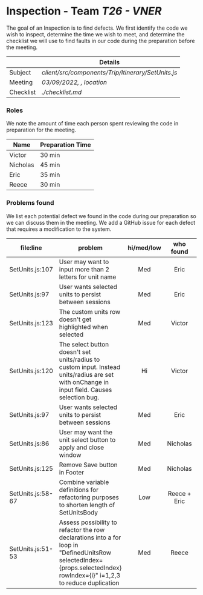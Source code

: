 # Inspection - Team *T26 - VNER*

The goal of an Inspection is to find defects.
We first identify the code we wish to inspect, determine the time we wish to meet, and determine the checklist we will use to find faults in our code during the preparation before the meeting.

|  | Details |
| ----- | ----- |
| Subject | *client/src/components/Trip/Itinerary/SetUnits.js* |
| Meeting | *03/09/2022, , location* |
| Checklist | *./checklist.md* |

### Roles

We note the amount of time each person spent reviewing the code in preparation for the meeting.

| Name | Preparation Time |
| ---- | ---- |
| Victor  | 30 min |
| Nicholas  | 45 min |
| Eric  | 35 min |
| Reece  | 30 min |


### Problems found

We list each potential defect we found in the code during our preparation so we can discuss them in the meeting.
We add a GitHub issue for each defect that requires a modification to the system.

| file:line | problem | hi/med/low | who found | github#  |
| --- | --- | :---: | :---: | --- |
| SetUnits.js:107 | User may want to input more than 2 letters for unit name | Med | Eric  | #397 |
| SetUnits.js:97 | User wants selected units to persist between sessions | Med | Eric  | #398 |
| SetUnits.js:123 | The custom units row doesn't get highlighted when selected | Med | Victor  | #395 |
| SetUnits.js:120 | The select button doesn't set units/radius to custom input. Instead units/radius are set with onChange in input field. Causes selection bug. | Hi | Victor  | #413 |
| SetUnits.js:97 |User wants selected units to persist between sessions | Med | Eric  | #398 |
| SetUnits.js:86 |User may want the unit select button to apply and close window | Med | Nicholas  | #409 |
| SetUnits.js:125 |Remove Save button in Footer | Med | Nicholas  | #410 |
| SetUnits.js:58-67 | Combine variable definitions for refactoring purposes to shorten length of SetUnitsBody | Low | Reece  + Eric  | #401 |
| SetUnits.js:51-53 | Assess possibility to refactor the row declarations into a for loop in "DefinedUnitsRow selectedIndex={props.selectedIndex} rowIndex={i}" i=1,2,3 to reduce duplication | Med | Reece  | #402 |
